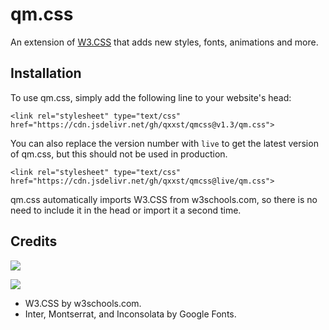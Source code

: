 # qm.css
An extension of [W3.CSS](https://www.w3schools.com/w3css/default.asp) that adds new styles, fonts, animations and more.
## Installation
To use qm.css, simply add the following line to your website's head:

`<link rel="stylesheet" type="text/css" href="https://cdn.jsdelivr.net/gh/qxxst/qmcss@v1.3/qm.css">`

You can also replace the version number with `live` to get the latest version of qm.css, but this should not be used in production.

`<link rel="stylesheet" type="text/css" href="https://cdn.jsdelivr.net/gh/qxxst/qmcss@live/qm.css">`

qm.css automatically imports W3.CSS from w3schools.com, so there is no need to include it in the head or import it a second time.
## Credits
<a href="https://github.com/qxxst/qmcss/graphs/contributors"><img src="https://contrib.rocks/image?repo=qxxst/qmcss"></a>

<a href="https://github.com/dse/w3css/graphs/contributors"><img src="https://contrib.rocks/image?repo=dse/w3css"></a>
- W3.CSS by w3schools.com.
- Inter, Montserrat, and Inconsolata by Google Fonts.
